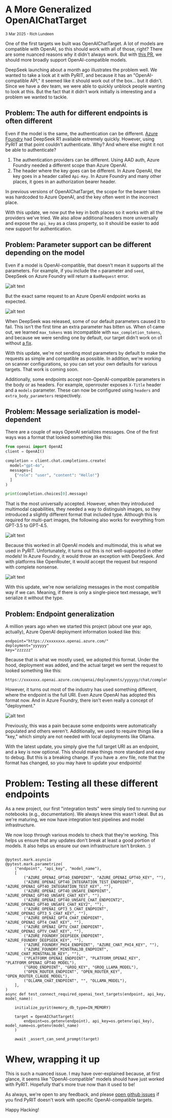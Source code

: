 # A More Generalized OpenAIChatTarget

<small>3 Mar 2025 - Rich Lundeen</small>

One of the first targets we built was OpenAIChatTarget. A lot of models are compatible with OpenAI, so this should work with all of those, right? There are some nuanced reasons why it didn't always work. But with [this PR](https://github.com/Azure/PyRIT/pull/747), we should more broadly support OpenAI-compatible models.

DeepSeek launching about a month ago illustrates the problem well. We wanted to take a look at it with PyRIT, and because it has an "OpenAI-compatible API," it seemed like it should work out of the box... but it didn't. Since we have a dev team, we were able to quickly unblock people wanting to look at this. But the fact that it didn't work initially is interesting and a problem we wanted to tackle.

## Problem: The auth for different endpoints is often different

Even if the model is the same, the authentication can be different. [Azure Foundry](https://azure.microsoft.com/en-us/blog/deepseek-r1-is-now-available-on-azure-ai-foundry-and-github/) had DeepSeek R1 available extremely quickly. However, using PyRIT at that point couldn't authenticate. Why? And where else might it not be able to authenticate?

1. The authentication providers can be different. Using AAD auth, Azure Foundry needed a different scope than Azure OpenAI.
2. The header where the key goes can be different. In Azure OpenAI, the key goes in a header called `Api-Key`. In Azure Foundry and many other places, it goes in an authorization bearer header.

In previous versions of OpenAIChatTarget, the scope for the bearer token was hardcoded to Azure OpenAI, and the key often went in the incorrect place.

With this update, we now put the key in both places so it works with all the providers we've tried. We also allow additional headers more universally and expose the `api_key` as a class property, so it should be easier to add new support for authentication.

## Problem: Parameter support can be different depending on the model

Even if a model is OpenAI-compatible, that doesn't mean it supports all the parameters. For example, if you include the `n` parameter and `seed`, DeepSeek on Azure Foundry will return a `BadRequest` error.

![alt text](2025_03_03_3.png)

But the exact same request to an Azure OpenAI endpoint works as expected.

![alt text](2025_03_03_4.png)

When DeepSeek was released, some of our default parameters caused it to fail. This isn't the first time an extra parameter has bitten us. When o1 came out, we learned `max_tokens` was incompatible with `max_completion_tokens`, and because we were sending one by default, our target didn't work on o1 without [a fix](https://github.com/Azure/PyRIT/pull/501/).

With this update, we're not sending most parameters by default to make the requests as simple and compatible as possible. In addition, we're working on scanner configurations, so you can set your own defaults for various targets. That work is coming soon.

Additionally, some endpoints accept non-OpenAI-compatible parameters in the body or as headers. For example, openrouter exposes `X-Title` header and a `models` parameter. These can now be configured using `headers` and `extra_body_parameters` respectively.

## Problem: Message serialization is model-dependent

There are a couple of ways OpenAI serializes messages. One of the first ways was a format that looked something like this:

```python
from openai import OpenAI
client = OpenAI()

completion = client.chat.completions.create(
  model="gpt-4o",
  messages=[
    {"role": "user", "content": "Hello!"}
  ]
)

print(completion.choices[0].message)
```

That is the most universally accepted. However, when they introduced multimodal capabilities, they needed a way to distinguish images, so they introduced a slightly different format that included type. Although this is required for multi-part images, the following also works for everything from GPT-3.5 to GPT-4.5.

![alt text](2025_03_03_1.png)

Because this worked in all OpenAI models and multimodal, this is what we used in PyRIT. Unfortunately, it turns out this is not well-supported in other models! In Azure Foundry, it would throw an exception with DeepSeek. And with platforms like OpenRouter, it would accept the request but respond with complete nonsense.

![alt text](2025_03_03_2.png)

With this update, we're now serializing messages in the most compatible way if we can. Meaning, if there is only a single-piece text message, we'll serialize it without the type.


## Problem: Endpoint generalization

A million years ago when we started this project (about one year ago, actually), Azure OpenAI deployment information looked like this:

```
endpoint="https://xxxxxxxx.openai.azure.com/"
deployment="yyyyyy"
key="zzzzzz"
```

Because that is what we mostly used, we adopted this format. Under the hood, deployment was added, and the actual target we sent the request to looked something like this:

```
https://xxxxxxx.openai.azure.com/openai/deployments/yyyyyy/chat/completions
```

However, it turns out most of the industry has used something different, where the endpoint is the full URI. Even Azure OpenAI has adopted this format now. And in Azure Foundry, there isn't even really a concept of "deployment."

![alt text](2025_03_03_5.png)

Previously, this was a pain because some endpoints were automatically populated and others weren't. Additionally, we used to require things like a "key," which simply are not needed with local deployments like Ollama.

With the latest update, you simply give the full target URI as an endpoint, and a key is now optional. This should make things more standard and easy to debug. But this is a breaking change. If you have a .env file, note that the format has changed, so you may have to update your endpoints!

# Problem: Testing all these different endpoints

As a new project, our first "integration tests" were simply tied to running our notebooks (e.g., documentation). We always knew this wasn't ideal. But as we're maturing, we now have integration test pipelines and model infrastructure.

We now loop through various models to check that they're working. This helps us ensure that any updates don't break at least a good portion of models. It also helps us ensure our own infrastructure isn't broken. :)

```

@pytest.mark.asyncio
@pytest.mark.parametrize(
    ("endpoint", "api_key", "model_name"),
    [
        ("AZURE_OPENAI_GPT4O_ENDPOINT", "AZURE_OPENAI_GPT4O_KEY", ""),
        ("AZURE_OPENAI_GPT4O_INTEGRATION_TEST_ENDPOINT", "AZURE_OPENAI_GPT4O_INTEGRATION_TEST_KEY", ""),
        ("AZURE_OPENAI_GPT4O_UNSAFE_ENDPOINT", "AZURE_OPENAI_GPT4O_UNSAFE_CHAT_KEY", ""),
        ("AZURE_OPENAI_GPT4O_UNSAFE_CHAT_ENDPOINT2", "AZURE_OPENAI_GPT4O_UNSAFE_CHAT_KEY2", ""),
        ("AZURE_OPENAI_GPT3_5_CHAT_ENDPOINT", "AZURE_OPENAI_GPT3_5_CHAT_KEY", ""),
        ("AZURE_OPENAI_GPT4_CHAT_ENDPOINT", "AZURE_OPENAI_GPT4_CHAT_KEY", ""),
        ("AZURE_OPENAI_GPTV_CHAT_ENDPOINT", "AZURE_OPENAI_GPTV_CHAT_KEY", ""),
        ("AZURE_FOUNDRY_DEEPSEEK_ENDPOINT", "AZURE_FOUNDRY_DEEPSEEK_KEY", ""),
        ("AZURE_FOUNDRY_PHI4_ENDPOINT", "AZURE_CHAT_PHI4_KEY", ""),
        ("AZURE_FOUNDRY_MINSTRAL3B_ENDPOINT", "AZURE_CHAT_MINSTRAL3B_KEY", ""),
        ("PLATFORM_OPENAI_ENDPOINT", "PLATFORM_OPENAI_KEY", "PLATFORM_OPENAI_GPT4O_MODEL"),
        ("GROQ_ENDPOINT", "GROQ_KEY", "GROQ_LLAMA_MODEL"),
        ("OPEN_ROUTER_ENDPOINT", "OPEN_ROUTER_KEY", "OPEN_ROUTER_CLAUDE_MODEL"),
        ("OLLAMA_CHAT_ENDPOINT", "", "OLLAMA_MODEL"),
    ],
)
async def test_connect_required_openai_text_targets(endpoint, api_key, model_name):

    initialize_pyrit(memory_db_type=IN_MEMORY)

    target = OpenAIChatTarget(
        endpoint=os.getenv(endpoint), api_key=os.getenv(api_key), model_name=os.getenv(model_name)
    )

    await _assert_can_send_prompt(target)
```

# Whew, wrapping it up

This is such a nuanced issue. I may have over-explained because, at first glance, it seems like "OpenAI-compatible" models should have just worked with PyRIT. Hopefully that's more true now than it used to be!

As always, we're open to any feedback, and please [open github issues](https://github.com/Azure/PyRIT/issues) if you find PyRIT doesn't work with specific OpenAI-compatible targets.

Happy Hacking!



